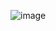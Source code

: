 ![image](https://github.com/zhaung921/openfind-training/assets/94048436/761e2383-a015-4e77-ae7b-8ee4cdeda125)

